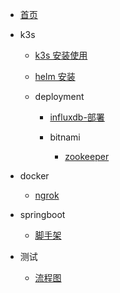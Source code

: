 
- [首页](README.md)

- k3s

  - [k3s 安装使用](k3s/k3s.md)
  - [helm 安装](k3s/helm.md)
  
  - deployment
    - [influxdb-部署](k3s/deployment/influxdb-部署.md)

    - bitnami
      - [zookeeper](k3s/deployment/bitnami/zookeeper.md)

- docker

  - [ngrok](docker/ngrok-docker.md)

- springboot
  - [脚手架](springboot/项目生成脚手架.md)

- 测试

  - [流程图](test/流程图.md)